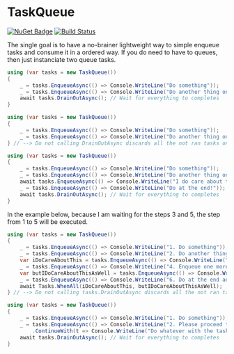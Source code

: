 # TaskQueue

[![NuGet Badge](https://buildstats.info/nuget/Sceny.TaskQueue)](https://www.nuget.org/packages/Sceny.TaskQueue/) [![Build Status](https://dev.azure.com/sceny/TaskQueue/_apis/build/status/TaskQueue%20build?branchName=master)](https://dev.azure.com/sceny/TaskQueue/_build/latest?definitionId=1&branchName=master) 

The single goal is to have a no-brainer lightweight way to simple enqueue tasks and consume it in a ordered way. If you do need to have to queues, then just instanciate two queue tasks. 

``` csharp
using (var tasks = new TaskQueue())
{
    _ = tasks.EnqueueAsync(() => Console.WriteLine("Do something"));
    _ = tasks.EnqueueAsync(() => Console.WriteLine("Do another thing only after the previous ones completion."));
    await tasks.DrainOutAsync(); // Wait for everything to completes
}
```

``` csharp
using (var tasks = new TaskQueue())
{
    _ = tasks.EnqueueAsync(() => Console.WriteLine("Do something"));
    _ = tasks.EnqueueAsync(() => Console.WriteLine("Do another thing only after the previous ones completion."));
} // --> Do not calling DrainOutAsync discards all the not ran tasks on disposal.
```

``` csharp
using (var tasks = new TaskQueue())
{
    _ = tasks.EnqueueAsync(() => Console.WriteLine("Do something"));
    _ = tasks.EnqueueAsync(() => Console.WriteLine("Do another thing only after the previous ones completion."));
    await tasks.EnqueueAsync(() => Console.WriteLine("I do care about this task and I will await!"));
    _ = tasks.EnqueueAsync(() => Console.WriteLine("Do at the end!"));
    await tasks.DrainOutAsync(); // Wait for everything to completes
}
```

In the example below, because I am waiting for the steps 3 and 5, the step from 1 to 5 will be executed.

``` csharp
using (var tasks = new TaskQueue())
{
    _ = tasks.EnqueueAsync(() => Console.WriteLine("1. Do something"));
    _ = tasks.EnqueueAsync(() => Console.WriteLine("2. Do another thing only after the previous ones completion."));
    var iDoCareAboutThis = tasks.EnqueueAsync(() => Console.WriteLine("3. I do care about this task!"));
    _ = tasks.EnqueueAsync(() => Console.WriteLine("4. Enqueue one more thing to do."));
    var butIDoCareAboutThisAsWell = tasks.EnqueueAsync(() => Console.WriteLine("5. But, I do care about this as well!"));
    _ = tasks.EnqueueAsync(() => Console.WriteLine("6. Do at the end and it can be discarded. I do not care."));
    await Tasks.WhenAll(iDoCareAboutThis, butIDoCareAboutThisAsWell);
} // --> Do not calling tasks.DrainOutAsync discards all the not ran tasks on disposal.
```

``` csharp
using (var tasks = new TaskQueue())
{
    _ = tasks.EnqueueAsync(() => Console.WriteLine("1. Do something"));
    _ = tasks.EnqueueAsync(() => Console.WriteLine("2. Please proceed to the others, but I do want to do something right after this, but out of the queue."))
        .ContinueWith(t => Console.WriteLine("Do whatever with the task"));
    await tasks.DrainOutAsync(); // Wait for everything to completes
}
```

